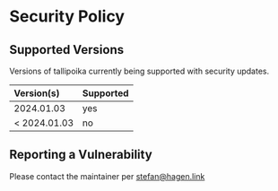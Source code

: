 # Security Policy

## Supported Versions

Versions of tallipoika currently being supported with security updates.

| Version(s)   | Supported |
|:-------------|:----------|
| 2024.01.03   | yes       |
| < 2024.01.03 | no        |

## Reporting a Vulnerability

Please contact the maintainer per stefan@hagen.link
